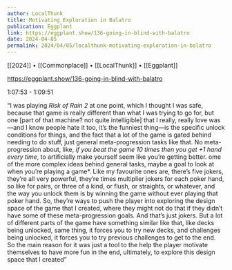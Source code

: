 ```yaml
---
author: LocalThunk
title: Motivating Exploration in Balatro
publication: Eggplant
link: https://eggplant.show/136-going-in-blind-with-balatro
date: 2024-04-05
permalink: 2024/04/05/localthunk-motivating-exploration-in-balatro
---
```


[[2024]] • [[Commonplace]] • [[LocalThunk]] • [[Eggplant]]

https://eggplant.show/136-going-in-blind-with-balatro

1:07:53 - 1:09:51

“I was playing *Risk of Rain 2* at one point, which I thought I was safe, because that game is really different than what I was trying to go for, but one [part of that machine? not quite intelligible] that I really, really love was—and I know people hate it too, it’s the funniest thing—is the specific unlock conditions for things, and the fact that a lot of the game is gated behind needing to do stuff, just general meta-progression tasks like that. No meta-progression about, like, *if you beat the game 10 times then you get +1 hand every time*, to artificially make yourself seem like you’re getting better. ome of the more complex ideas behind general tasks, maybe a goal to look at when you’re playing a game*. Like my favourite ones are, there’s five jokers, they’re all very powerful, they’re times multiplier jokers for each poker hand, so like for pairs, or three of a kind, or flush, or straights, or whatever, and the way you unlock them is by winning the game without ever playing that poker hand. So, they’re ways to push the player into exploring the design space of the game that I created, where they might not do that if they didn’t have some of these meta-progression goals. And that’s just jokers. But a lot of different parts of the game have something similar like that, like decks being unlocked, same thing, it forces you to try new decks, and challenges being unlocked, it forces you to try previous challenges to get to the end. So the main reason for it was just a tool to the help the player motivate themselves to have more fun in the end, ultimately, to explore this design space that I created”